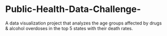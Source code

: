 # Public-Health-Data-Challenge-
A data visualization project that analyzes the age groups affected by drugs &amp; alcohol overdoses in the top 5 states with their death rates.
